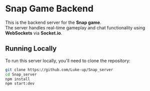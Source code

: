 # Snap Game Backend

This is the backend server for the **Snap game**.  
The server handles real-time gameplay and chat functionality using **WebSockets** via **Socket.io**.

## Running Locally

To run this server locally, you'll need to clone the repository:

```bash
git clone https://github.com/Luke-up/Snap_server
cd Snap_server
npm install
npm start:dev
